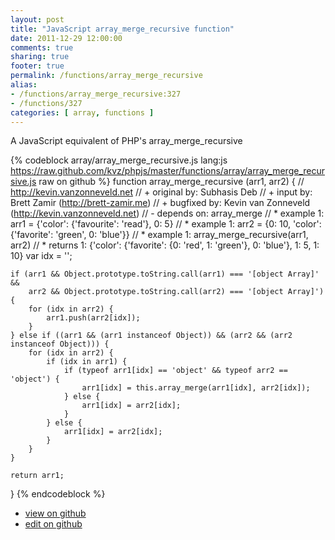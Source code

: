 ```yaml
---
layout: post
title: "JavaScript array_merge_recursive function"
date: 2011-12-29 12:00:00
comments: true
sharing: true
footer: true
permalink: /functions/array_merge_recursive
alias:
- /functions/array_merge_recursive:327
- /functions/327
categories: [ array, functions ]
---
```

A JavaScript equivalent of PHP's array_merge_recursive
<!-- more -->
{% codeblock array/array_merge_recursive.js lang:js https://raw.github.com/kvz/phpjs/master/functions/array/array_merge_recursive.js raw on github %}
function array_merge_recursive (arr1, arr2) {
    // http://kevin.vanzonneveld.net
    // +   original by: Subhasis Deb
    // +      input by: Brett Zamir (http://brett-zamir.me)
    // +   bugfixed by: Kevin van Zonneveld (http://kevin.vanzonneveld.net)
    // -    depends on: array_merge
    // *     example 1: arr1 = {'color': {'favourite': 'read'}, 0: 5}
    // *     example 1: arr2 = {0: 10, 'color': {'favorite': 'green', 0: 'blue'}}
    // *     example 1: array_merge_recursive(arr1, arr2)
    // *     returns 1: {'color': {'favorite': {0: 'red', 1: 'green'}, 0: 'blue'}, 1: 5, 1: 10}
    var idx = '';

    if (arr1 && Object.prototype.toString.call(arr1) === '[object Array]' && 
        arr2 && Object.prototype.toString.call(arr2) === '[object Array]') {
        for (idx in arr2) {
            arr1.push(arr2[idx]);
        }
    } else if ((arr1 && (arr1 instanceof Object)) && (arr2 && (arr2 instanceof Object))) {
        for (idx in arr2) {
            if (idx in arr1) {
                if (typeof arr1[idx] == 'object' && typeof arr2 == 'object') {
                    arr1[idx] = this.array_merge(arr1[idx], arr2[idx]);
                } else {
                    arr1[idx] = arr2[idx];
                }
            } else {
                arr1[idx] = arr2[idx];
            }
        }
    }

    return arr1;
}
{% endcodeblock %}
<ul>
 <li><a href="https://github.com/kvz/phpjs/blob/master/functions/array/array_merge_recursive.js">view on github</a></li>
 <li><a href="https://github.com/kvz/phpjs/edit/master/functions/array/array_merge_recursive.js">edit on github</a></li>
</ul>
